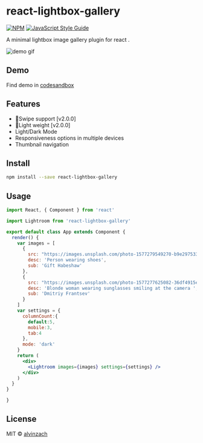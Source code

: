 # react-lightbox-gallery



[![NPM](https://img.shields.io/npm/v/react-lightbox-gallery.svg)](https://www.npmjs.com/package/react-lightbox-gallery) [![JavaScript Style Guide](https://img.shields.io/badge/code_style-standard-brightgreen.svg)](https://standardjs.com)

A minimal lightbox image gallery plugin for react .


![demo gif](https://media.giphy.com/media/ylmI7RG6UobuLnBS0g/giphy.gif)

## Demo
Find demo in [codesandbox](https://codesandbox.io/s/laughing-wu-n2b3t)

## Features
* :tada:Swipe support [v2.0.0]
* :tada:Light weight [v2.0.0]
* Light/Dark Mode
* Responsiveness options in multiple devices
* Thumbnail navigation


## Install

```bash
npm install --save react-lightbox-gallery
```


## Usage

```jsx
import React, { Component } from 'react'

import Lightroom from 'react-lightbox-gallery'

export default class App extends Component {
  render() {
    var images = [
      {
        src: "https://images.unsplash.com/photo-1577279549270-b9e297533cdd?ixlib=rb-1.2.1&ixid=eyJhcHBfaWQiOjEyMDd9&auto=format&fit=crop&w=1534&q=80",
        desc: 'Person wearing shoes',
        sub: 'Gift Habeshaw'
      },
      {
        src: "https://images.unsplash.com/photo-1577277625082-36df4915ebeb?ixlib=rb-1.2.1&ixid=eyJhcHBfaWQiOjEyMDd9&auto=format&fit=crop&w=1050&q=80",
        desc: 'Blonde woman wearing sunglasses smiling at the camera ',
        sub: 'Dmitriy Frantsev'
      }
    ]
    var settings = {
      columnCount:{
        default:5,
        mobile:3,
        tab:4
      },
      mode: 'dark'
    }
    return (
      <div>
        <Lightroom images={images} settings={settings} />
      </div>
    )
  }
}

}
```


## License

MIT © [alvinzach](https://github.com/alvinzach)
